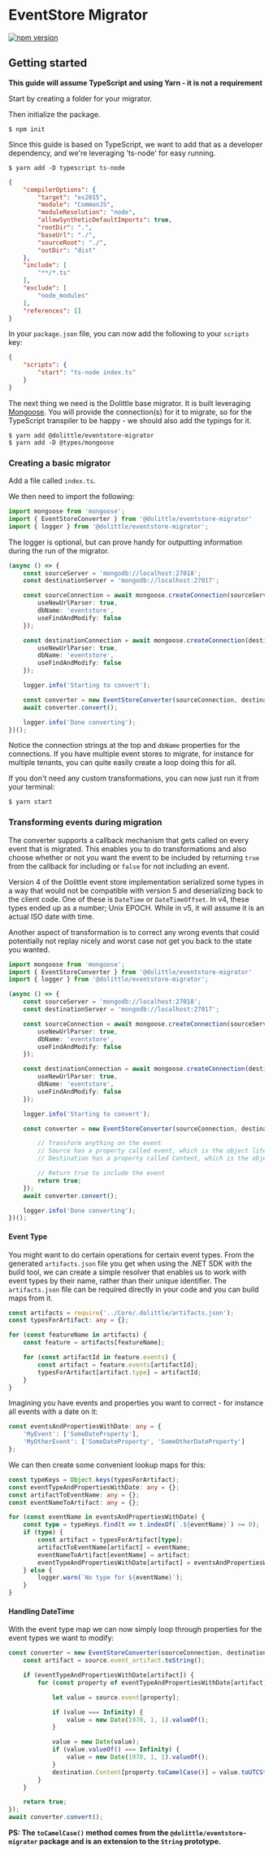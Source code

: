 # EventStore Migrator

[![npm version](https://badge.fury.io/js/%40dolittle%2Feventstore-migrator.svg)](https://badge.fury.io/js/%40dolittle%2Feventstore-migrator)

## Getting started

**This guide will assume TypeScript and using Yarn - it is not a requirement**

Start by creating a folder for your migrator.

Then initialize the package.

```shell
$ npm init
```

Since this guide is based on TypeScript, we want to add that as a developer dependency, and we're leveraging 'ts-node' for
easy running.

```shell
$ yarn add -D typescript ts-node
```

```json
{
    "compilerOptions": {
        "target": "es2015",
        "module": "CommonJS",
        "moduleResolution": "node",
        "allowSyntheticDefaultImports": true,
        "rootDir": ".",
        "baseUrl": "./",
        "sourceRoot": "./",
        "outDir": "dist"
    },
    "include": [
        "**/*.ts"
    ],
    "exclude": [
        "node_modules"
    ],
    "references": []
}
```

In your `package.json` file, you can now add the following to your `scripts` key:

```json
{
    "scripts": {
        "start": "ts-node index.ts"
    }
}
```

The next thing we need is the Dolittle base migrator. It is built leveraging [Mongoose](https://www.npmjs.com/package/mongoose).
You will provide the connection(s) for it to migrate, so for the TypeScript transpiler to be happy - we should also add
the typings for it.

```shell
$ yarn add @dolittle/eventstore-migrator
$ yarn add -D @types/mongoose
```

### Creating a basic migrator

Add a file called `index.ts`.

We then need to import the following:

```typescript
import mongoose from 'mongoose';
import { EventStoreConverter } from '@dolittle/eventstore-migrator'
import { logger } from '@dolittle/eventstore-migrator';
```

The logger is optional, but can prove handy for outputting information during the run of the migrator.

```typescript
(async () => {
    const sourceServer = 'mongodb://localhost:27018';
    const destinationServer = 'mongodb://localhost:27017';

    const sourceConnection = await mongoose.createConnection(sourceServer, {
        useNewUrlParser: true,
        dbName: 'eventstore',
        useFindAndModify: false
    });

    const destinationConnection = await mongoose.createConnection(destinationServer, {
        useNewUrlParser: true,
        dbName: 'eventstore',
        useFindAndModify: false
    });

    logger.info('Starting to convert');

    const converter = new EventStoreConverter(sourceConnection, destinationConnection, logger);
    await converter.convert();

    logger.info('Done converting');
})();
```

Notice the connection strings at the top and `dbName` properties for the connections.
If you have multiple event stores to migrate, for instance for multiple tenants, you can quite easily create
a loop doing this for all.

If you don't need any custom transformations, you can now just run it from your terminal:

```shell
$ yarn start
```

### Transforming events during migration

The converter supports a callback mechanism that gets called on every event that is migrated.
This enables you to do transformations and also choose whether or not you want the event to be included by
returning `true` from the callback for including or `false` for not including an event.

Version 4 of the Dolittle event store implementation serialized some types in a way that would not
be compatible with version 5 and deserializing back to the client code. One of these is `DateTime` or `DateTimeOffset`.
In v4, these types ended up as a number; Unix EPOCH. While in v5, it will assume it is an actual ISO date with time.

Another aspect of transformation is to correct any wrong events that could potentially not replay nicely
and worst case not get you back to the state you wanted.

```typescript
import mongoose from 'mongoose';
import { EventStoreConverter } from '@dolittle/eventstore-migrator'
import { logger } from '@dolittle/eventstore-migrator';

(async () => {
    const sourceServer = 'mongodb://localhost:27018';
    const destinationServer = 'mongodb://localhost:27017';

    const sourceConnection = await mongoose.createConnection(sourceServer, {
        useNewUrlParser: true,
        dbName: 'eventstore',
        useFindAndModify: false
    });

    const destinationConnection = await mongoose.createConnection(destinationServer, {
        useNewUrlParser: true,
        dbName: 'eventstore',
        useFindAndModify: false
    });

    logger.info('Starting to convert');

    const converter = new EventStoreConverter(sourceConnection, destinationConnection, logger, (source, destination) => {

        // Transform anything on the event
        // Source has a property called event, which is the object literal for your source event
        // Destination has a property called Content, which is the object literal for your destination event

        // Return true to include the event
        return true;
    });
    await converter.convert();

    logger.info('Done converting');
})();
```

#### Event Type

You might want to do certain operations for certain event types. From the generated `artifacts.json` file you get
when using the .NET SDK with the build tool, we can create a simple resolver that enables us to work with event types
by their name, rather than their unique identifier. The `artifacts.json` file can be required directly in your code
and you can build maps from it.

```typescript
const artifacts = require('../Core/.dolittle/artifacts.json');
const typesForArtifact: any = {};

for (const featureName in artifacts) {
    const feature = artifacts[featureName];

    for (const artifactId in feature.events) {
        const artifact = feature.events[artifactId];
        typesForArtifact[artifact.type] = artifactId;
    }
}
```

Imagining you have events and properties you want to correct - for instance all events with a date on it:

```typescript
const eventsAndPropertiesWithDate: any = {
    'MyEvent': ['SomeDateProperty'],
    'MyOtherEvent': ['SomeDateProperty', 'SomeOtherDateProperty']
};
```

We can then create some convenient lookup maps for this:

```typescript
const typeKeys = Object.keys(typesForArtifact);
const eventTypeAndPropertiesWithDate: any = {};
const artifactToEventName: any = {};
const eventNameToArtifact: any = {};

for (const eventName in eventsAndPropertiesWithDate) {
    const type = typeKeys.find(t => t.indexOf(`.${eventName}`) >= 0);
    if (type) {
        const artifact = typesForArtifact[type];
        artifactToEventName[artifact] = eventName;
        eventNameToArtifact[eventName] = artifact;
        eventTypeAndPropertiesWithDate[artifact] = eventsAndPropertiesWithDate[eventName];
    } else {
        logger.warn(`No type for ${eventName}`);
    }
}
```

#### Handling DateTime

With the event type map we can now simply loop through properties for the event types we want to modify:

```typescript
const converter = new EventStoreConverter(sourceConnection, destinationConnection, logger, (source, destination) => {
    const artifact = source.event_artifact.toString();

    if (eventTypeAndPropertiesWithDate[artifact]) {
        for (const property of eventTypeAndPropertiesWithDate[artifact]) {

            let value = source.event[property];

            if (value === Infinity) {
                value = new Date(1970, 1, 1).valueOf();
            }

            value = new Date(value);
            if (value.valueOf() === Infinity) {
                value = new Date(1970, 1, 1).valueOf();
            }
            destination.Content[property.toCamelCase()] = value.toUTCString();
        }
    }

    return true;
});
await converter.convert();
```

**PS: The `toCamelCase()` method comes from the `@dolittle/eventstore-migrator` package and is an extension to the `String` prototype.**
